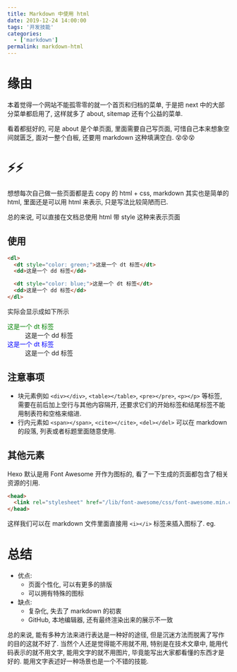 ```yaml
---
title: Markdown 中使用 html
date: 2019-12-24 14:00:00
tags: '开发技能'
categories:
  - ['markdown']
permalink: markdown-html
---
```


# <i class="fa fa-bomb" aria-hidden="true"></i> 缘由

本着觉得一个网站不能孤零零的就一个首页和归档的菜单, 于是把 next 中的大部分菜单都启用了, 这样就多了 about, sitemap 还有个公益的菜单.

看着都挺好的, 可是 about 是个单页面, 里面需要自己写页面, 可惜自己本来想象空间就匮乏, 面对一整个白板, 还要用 markdown 这种填满空白. :dizzy_face::dizzy_face::dizzy_face:

<!-- more -->

# :zap::zap:

想想每次自己做一些页面都是去 copy 的 html + css, markdown 其实也是简单的 html, 里面还是可以用 html 来表示, 只是写法比较简陋而已.

总的来说, 可以直接在文档总使用 html 带 style 这种来表示页面

## 使用

```html
<dl>
  <dt style="color: green;">这是一个 dt 标签</dt>
  <dd>这是一个 dd 标签</dd>

  <dt style="color: blue;">这是一个 dt 标签</dt>
  <dd>这是一个 dd 标签</dd>
</dl>
```

实际会显示成如下所示

<dl>
  <dt style="color: green;">这是一个 dt 标签</dt>
  <dd>这是一个 dd 标签</dd>

  <dt style="color: blue;">这是一个 dt 标签</dt>
  <dd>这是一个 dd 标签</dd>
</dl>

## 注意事项

* 块元素例如 `<div></div>`, `<table></table>`, `<pre></pre>`, `<p></p>` 等标签, 需要在前后加上空行与其他内容隔开, 还要求它们的开始标签和结尾标签不能用制表符和空格来缩进.
* 行内元素如 `<span></span>`, `<cite></cite>`, `<del></del>` 可以在 markdown 的段落, 列表或者标题里面随意使用.

## 其他元素

Hexo 默认是用 Font Awesome 开作为图标的, 看了一下生成的页面都包含了相关资源的引用.

```html
<head>
  <link rel="stylesheet" href="/lib/font-awesome/css/font-awesome.min.css">
</head>
```

这样我们可以在 markdown 文件里面直接用 `<i></i>` 标签来插入图标了. eg. <i class="fa fa-spin fa-bug" aria-hidden="true"></i> <i class="fa fa-spin fa-refresh" aria-hidden="true"></i>

# 总结

* 优点:
  * 页面个性化, 可以有更多的排版
  * 可以拥有特殊的图标
* 缺点:
  * 复杂化, 失去了 markdown 的初衷
  * GitHub, 本地编辑器, 还有最终渲染出来的展示不一致

总的来说, 能有多种方法来进行表达是一种好的途径, 但是沉迷方法而脱离了写作的目的这就不好了. 当然个人还是觉得能不用就不用, 特别是在技术文章中, 能用代码表示的就不用文字, 能用文字的就不用图片, 毕竟能写出大家都看懂的东西才是好的. 能用文字表述好一种场景也是一个不错的技能.
